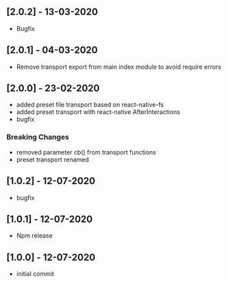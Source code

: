 ## [2.0.2] - 13-03-2020

- Bugfix

## [2.0.1] - 04-03-2020

- Remove transport export from main index module to avoid require errors

## [2.0.0] - 23-02-2020

- added preset file transport based on react-native-fs
- added preset transport with react-native AfterInteractions
- bugfix

### Breaking Changes

- removed parameter cb() from transport functions
- preset transport renamed

## [1.0.2] - 12-07-2020

- bugfix

## [1.0.1] - 12-07-2020

- Npm release

## [1.0.0] - 12-07-2020

- initial commit
